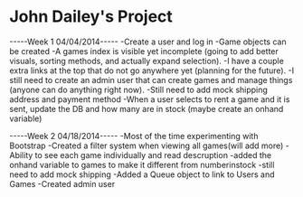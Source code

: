# John Dailey's Project

-----Week 1 04/04/2014-----
-Create a user and log in
-Game objects can be created
-A games index is visible yet incomplete (going to add better visuals, sorting methods, and actually expand selection).
-I have a couple extra links at the top that do not go anywhere yet (planning for the future).
-I still need to create an admin user that can create games and manage things (anyone can do anything right now).
-Still need to add mock shipping address and payment method
-When a user selects to rent a game and it is sent, update the DB and how many are in stock (maybe create an onhand variable)

-----Week 2 04/18/2014-----
-Most of the time experimenting with Bootstrap
-Created a filter system when viewing all games(will add more)
-Ability to see each game individually and read descruption
-added the onhand variable to games to make it different from numberinstock
-still need to add mock shipping
-Added a Queue object to link to Users and Games
-Created admin user